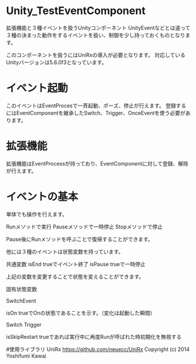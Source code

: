 # Unity_TestEventComponent
拡張機能と３種イベントを扱うUnityコンポーネント
UnityEventなどとは違って３種の決まった動作をするイベントを扱い、制御を少し持っておくものとなります。

このコンポーネントを扱うにはUniRxの導入が必要となります。
対応しているUnityバージョンは5.6.0f3となっています。

# イベント起動
このイベントはEventProcesで一斉起動、ポーズ、停止が行えます。
登録するにはEventComponentを継承したSwitch、Trigger、OnceEventを使う必要があります。

# 拡張機能
拡張機能はEventProcessが持っており、EventComponentに対して登録、解除が行えます。

# イベントの基本
単体でも操作を行えます。

Runメソッドで実行
Pauseメソッドで一時停止
Stopメソッドで停止

Pause後にRunメソッドを呼ぶことで復帰することができます。

他には３種のイベントは状態変数を持っています。

共通変数
isEnd trueでイベント終了
isPause trueで一時停止

上記の変数を変更することで状態を変えることができます。

固有状態変数

SwitchEvent

isOn trueでOnの状態であることを示す。（変化は起動した瞬間）

Switch Trigger 

isSkipRestart trueであれば実行中に再度Runが呼ばれた時初期化を無視する

#使用ライブラリ
UniRx
https://github.com/neuecc/UniRx
Copyright (c) 2014 Yoshifumi Kawai


